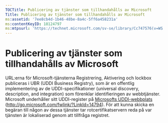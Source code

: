 ```yaml
---
TOCTitle: Publicering av tjänster som tillhandahålls av Microsoft
Title: Publicering av tjänster som tillhandahålls av Microsoft
ms:assetid: '7ee8cb4d-1b46-48be-8a4c-5ff6a458231a'
ms:contentKeyID: 18124797
ms:mtpsurl: 'https://technet.microsoft.com/sv-se/library/Cc747576(v=WS.10)'
---
```


Publicering av tjänster som tillhandahålls av Microsoft
=======================================================

URL:erna för Microsoft-tjänsterna Registrering, Aktivering och lockbox publiceras i UBR (UDDI Business Registry), som är en offentlig implementering av de UDDI-specifikationer (universal discovery, description, and integration) som förenklar identifieringen av webbtjänster. Microsoft underhåller sitt UDDI-register på [Microsofts UDDI-webbplats](http://go.microsoft.com/fwlink/?linkid=14794) (http://go.microsoft.com/fwlink/?LinkId=14794). För att kunna skicka en begäran till någon av dessa tjänster tar rotcertifikatservern reda på var tjänsten är lokaliserad genom att tillfråga registret.
